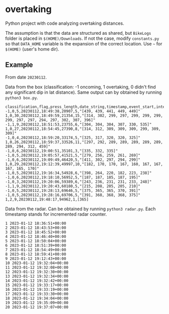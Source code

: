 # overtaking

Python project with code analyzing overtaking distances.

The assumption is that the data are structured as shared, but `BikeLogs` folder is placed in `$(HOME)/Downloads`. If not the case, modify `constants.py` so that `DATA_HOME` variable is the expansion of the correct location. Use `~` for `$(HOME)` (user's home dir).

## Example
From date `20230112`.

Data from the box (classification: -1 oncoming, 1 overtaking, 0 didn't find any significant dip in lat distance). Same output can by obtained by running `python3 box.py`.
```
classification,flag,press_length,date_string,timestamp,event_start,interval_length,interval
-1,0,5,20230112,18:49:38,20907,5,"[439, 439, 441, 449, 449]"
1,0,30,20230112,18:49:59,21354,15,"[314, 302, 299, 297, 299, 299, 299, 299, 297, 297, 294, 297, 302, 307, 396]"
-1,1,9,20230112,18:51:53,23755,6,"[304, 304, 304, 307, 330, 535]"
1,0,27,20230112,18:54:45,27390,8,"[314, 312, 309, 309, 309, 299, 309, 309]"
-1,0,4,20230112,18:59:20,33174,5,"[325, 317, 320, 320, 325]"
1,0,26,20230112,18:59:37,33526,11,"[297, 292, 289, 289, 289, 289, 289, 289, 294, 312, 459]"
-1,0,6,20230112,19:00:51,35101,3,"[335, 332, 335]"
-1,0,5,20230112,19:05:57,41521,5,"[279, 256, 259, 261, 269]"
-1,0,6,20230112,19:09:49,46420,5,"[411, 302, 297, 294, 299]"
1,0,29,20230112,19:12:39,49997,10,"[182, 170, 170, 167, 160, 167, 167, 167, 165, 170]"
-1,0,5,20230112,19:16:34,54928,6,"[398, 264, 220, 182, 223, 238]"
-1,0,6,20230112,19:18:10,56952,5,"[187, 187, 185, 187, 195]"
-1,0,3,20230112,19:20:06,59389,6,"[243, 236, 231, 231, 233, 248]"
-1,1,9,20230112,19:20:43,60180,5,"[215, 208, 205, 205, 210]"
-1,0,5,20230112,19:28:13,69646,5,"[375, 365, 365, 370, 391]"
-1,0,5,20230112,19:28:16,69706,5,"[391, 368, 368, 368, 375]"
1,2,9,20230112,19:48:17,94962,1,[365]
```

Data from the radar. Can be obtained by running `python3 radar.py`. Each timestamp stands for incremented radar counter.

```
1 2023-01-12 18:36:51+00:00
2 2023-01-12 18:43:53+00:00
3 2023-01-12 18:45:52+00:00
4 2023-01-12 18:46:40+00:00
5 2023-01-12 18:50:04+00:00
6 2023-01-12 18:51:39+00:00
7 2023-01-12 18:54:49+00:00
8 2023-01-12 18:59:41+00:00
9 2023-01-12 19:12:43+00:00
10 2023-01-12 19:32:04+00:00
11 2023-01-12 19:32:08+00:00
12 2023-01-12 19:32:30+00:00
13 2023-01-12 19:32:34+00:00
14 2023-01-12 19:32:42+00:00
15 2023-01-12 19:33:17+00:00
16 2023-01-12 19:33:19+00:00
17 2023-01-12 19:33:30+00:00
18 2023-01-12 19:34:04+00:00
19 2023-01-12 19:35:09+00:00
20 2023-01-12 19:37:07+00:00
```
